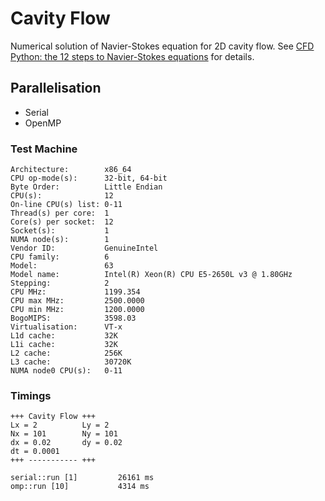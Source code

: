 # Cavity Flow

Numerical solution of Navier-Stokes equation for 2D cavity flow. See [CFD Python: the 12 steps to Navier-Stokes equations](https://doi.org/10.21105/jose.00021) for details.

## Parallelisation

* Serial
* OpenMP

### Test Machine

```
Architecture:        x86_64
CPU op-mode(s):      32-bit, 64-bit
Byte Order:          Little Endian
CPU(s):              12
On-line CPU(s) list: 0-11
Thread(s) per core:  1
Core(s) per socket:  12
Socket(s):           1
NUMA node(s):        1
Vendor ID:           GenuineIntel
CPU family:          6
Model:               63
Model name:          Intel(R) Xeon(R) CPU E5-2650L v3 @ 1.80GHz
Stepping:            2
CPU MHz:             1199.354
CPU max MHz:         2500.0000
CPU min MHz:         1200.0000
BogoMIPS:            3598.03
Virtualisation:      VT-x
L1d cache:           32K
L1i cache:           32K
L2 cache:            256K
L3 cache:            30720K
NUMA node0 CPU(s):   0-11
```

### Timings

```
+++ Cavity Flow +++
Lx = 2          Ly = 2
Nx = 101        Ny = 101
dx = 0.02       dy = 0.02
dt = 0.0001
+++ ----------- +++

serial::run [1]         26161 ms
omp::run [10]           4314 ms
```